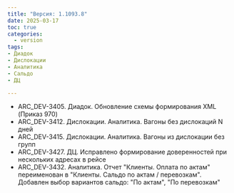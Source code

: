 ```yaml
---
title: "Версия: 1.1093.8"
date: 2025-03-17
toc: true
categories:
  - version
tags:
- Диадок
- Дислокации
- Аналитика
- Сальдо
- ДЦ

---
```


-   ARC_DEV-3405. Диадок. Обновление схемы формирования XML (Приказ 970)
-   ARC_DEV-3412. Дислокации. Аналитика. Вагоны без дислокаций N дней
-   ARC_DEV-3415. Дислокации. Аналитика. Вагоны из дислокации без групп
-   ARC_DEV-3427. ДЦ. Исправлено формирование доверенностей при нескольких адресах в рейсе
-   ARC_DEV-3432. Аналитика. Отчет "Клиенты. Оплата по актам" переименован в "Клиенты. Сальдо по актам / перевозкам". Добавлен выбор вариантов сальдо: "По актам", "По перевозкам"
